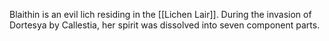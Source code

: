 Blaithin is an evil lich residing in the [[Lichen Lair]]. During the invasion of Dortesya by Callestia, her spirit was dissolved into seven component parts.